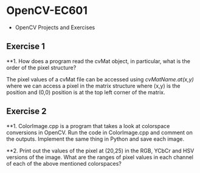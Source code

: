 # OpenCV-EC601
  - OpenCV Projects and Exercises

## Exercise 1

  **1. How does a program read the cvMat object, in particular, what is the order of the pixel structure?

The pixel values of a cvMat file can be accessed using _cvMatName.at(x,y)_ where we can access a pixel in the matrix structure where (x,y) is the position and (0,0) position is at the top left corner of the matrix.

## Exercise 2

  **1. ColorImage.cpp is a program that takes a look at colorspace conversions in OpenCV. Run the code in ColorImage.cpp and comment on the outputs. Implement the same thing in Python and save each image.


  **2. Print out the values of the pixel at (20,25) in the RGB, YCbCr and HSV versions of the image. What are the ranges of pixel values in each channel of each of the above mentioned colorspaces?
